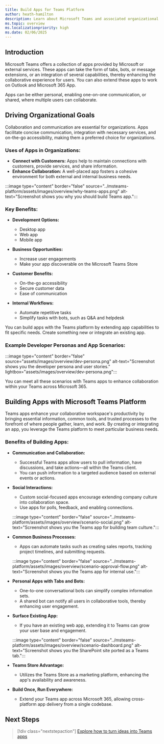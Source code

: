 ```yaml
---
title: Build Apps for Teams Platform
author: heath-hamilton
description: Learn about Microsoft Teams and associated organizational goals. Discover why you should build apps on the Teams platform and how Teams apps help meet business needs.
ms.topic: overview
ms.localizationpriority: high
ms.date: 02/06/2025
---
```


## Introduction

Microsoft Teams offers a collection of apps provided by Microsoft or external services. These apps can take the form of tabs, bots, or message extensions, or an integration of several capabilities, thereby enhancing the collaborative experience for users. You can also extend these apps to work on Outlook and Microsoft 365 App.

Apps can be either personal, enabling one-on-one communication, or shared, where multiple users can collaborate.

## Driving Organizational Goals

Collaboration and communication are essential for organizations. Apps facilitate concise communication, integration with necessary services, and on-the-go accessibility, making them a preferred choice for organizations.

### Uses of Apps in Organizations:

- **Connect with Customers:** Apps help to maintain connections with customers, provide services, and share information.
- **Enhance Collaboration:** A well-placed app fosters a cohesive environment for both external and internal business needs.

:::image type="content" border="false" source="../msteams-platform/assets/images/overview/why-teams-apps.png" alt-text="Screenshot shows you why you should build Teams app.":::

### Key Benefits:

- **Development Options:**
  - Desktop app
  - Web app
  - Mobile app
  
- **Business Opportunities:**
  - Increase user engagements
  - Make your app discoverable on the Microsoft Teams Store
  
- **Customer Benefits:**
  - On-the-go accessibility
  - Secure customer data
  - Ease of communication
  
- **Internal Workflows:**
  - Automate repetitive tasks
  - Simplify tasks with bots, such as Q&A and helpdesk

You can build apps with the Teams platform by extending app capabilities to fit specific needs. Create something new or integrate an existing app.

### Example Developer Personas and App Scenarios:

:::image type="content" border="false" source="assets/images/overview/dev-persona.png" alt-text="Screenshot shows you the developer persona and user stories." lightbox="assets/images/overview/dev-persona.png":::

You can meet all these scenarios with Teams apps to enhance collaboration within your Teams across Microsoft 365.

## Building Apps with Microsoft Teams Platform

Teams apps enhance your collaborative workspace's productivity by bringing essential information, common tools, and trusted processes to the forefront of where people gather, learn, and work. By creating or integrating an app, you leverage the Teams platform to meet particular business needs.

### Benefits of Building Apps:

- **Communication and Collaboration:**
  - Successful Teams apps allow users to pull information, have discussions, and take actions—all within the Teams client.
  - You can push information to a targeted audience based on external events or actions.

- **Social Interactions:**
  - Custom social-focused apps encourage extending company culture into collaboration space.
  - Use apps for polls, feedback, and enabling connections.

  :::image type="content" border="false" source="../msteams-platform/assets/images/overview/scenario-social.png" alt-text="Screenshot shows you the Teams app for building team culture.":::

- **Common Business Processes:**
  - Apps can automate tasks such as creating sales reports, tracking project timelines, and submitting requests.

  :::image type="content" border="false" source="../msteams-platform/assets/images/overview/scenario-approval-flow.png" alt-text="Screenshot shows you the Teams app for internal use.":::

- **Personal Apps with Tabs and Bots:**
  - One-to-one conversational bots can simplify complex information sets.
  - A shared bot can notify all users in collaborative tools, thereby enhancing user engagement.

- **Surface Existing App:**
  - If you have an existing web app, extending it to Teams can grow your user base and engagement.

  :::image type="content" border="false" source="../msteams-platform/assets/images/overview/scenario-dashboard.png" alt-text="Screenshot shows you the SharePoint site ported as a Teams tab.":::

- **Teams Store Advantage:**
  - Utilizes the Teams Store as a marketing platform, enhancing the app's availability and awareness.

- **Build Once, Run Everywhere:**
  - Extend your Teams app across Microsoft 365, allowing cross-platform app delivery from a single codebase.
  
## Next Steps

> [!div class="nextstepaction"]
> [Explore how to turn ideas into Teams apps](overview-story.md)